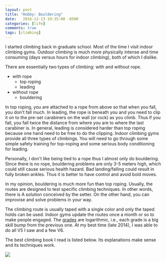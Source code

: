 ```yaml
---
layout: post
title: "Hobby: Bouldering"
date:   2016-12-13 19:35:00 -0500
categories: [life]
comments: true
tags: [climbing]
---
```


I started climbing back in graduate school. Most of the time I visit indoor climbing gyms.
Outdoor climbing is much more physically intense and time consuming (days versus hours for indoor climbing), both of which I dislike.

There are essentially two types of climbing: with and without rope.

* with rope
    * top roping
    * leading
* without rope
    * bouldering

In top roping, you are attached to a rope from above so that when you fall, you don't fall much.
In leading, the rope is beneath you and you need to clip it on to the pre-set carabiners on the wall (or rock) as you climb.
Thus if you fall, you fall twice the distance from where you are to where the last carabiner is.
In general, leading is considered harder than top roping because one hand need to be free to do the clipping.
Indoor climbing gyms provide all three types of climbings.
You will need to go through some simple safety training for top-roping and some serious body conditioning for leading.

Personally, I don't like being tied to a rope thus I almost only do bouldering.
Since there is no rope, bouldering problems are only 3-5 meters high, which could still cause serious health hazard.
Bad landing/falling could result in fully broken ankles.
Thus it is better to have control and avoid bold moves.

In my opinion, bouldering is much more fun than top roping.
Usually, the routes are designed to test specific climbing techniques.
In other words, there is A solution conceived by the setter.
On the other hand, you can improvise and solve problems in your way. 

The climbing route is usually taped with a single color and only the taped holds can be used.
Indoor gyms update the routes once a month or so to make people engaged.
The [grades](https://en.wikipedia.org/wiki/Grade_(bouldering)) are logarithmic, i.e., each grade is a big skill bump from the previous one.
At my best time (late 2014), I was able to do all V5 I saw and a few V6.

The best climbing book I read is listed below.
Its explanations make sense and its techniques work.

<a target="_blank"  href="https://www.amazon.com/gp/product/0811733394/ref=as_li_tl?ie=UTF8&camp=1789&creative=9325&creativeASIN=0811733394&linkCode=as2&tag=nosarthur2016-20&linkId=84ccf89c220a5bc29c00deabf7951f8f"><img border="0" src="//ws-na.amazon-adsystem.com/widgets/q?_encoding=UTF8&MarketPlace=US&ASIN=0811733394&ServiceVersion=20070822&ID=AsinImage&WS=1&Format=_SL250_&tag=nosarthur2016-20" ></a><img src="//ir-na.amazon-adsystem.com/e/ir?t=nosarthur2016-20&l=am2&o=1&a=0811733394" width="1" height="1" border="0" alt="" style="border:none !important; margin:0px !important;" />

